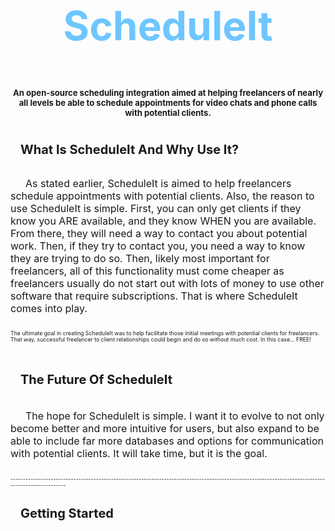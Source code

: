 <div style="height: max-content; width: 100%; display: flex; flex-flow: column nowrap; justify-content: flex-start; align-items: center; font-size: 62.5%;" align="center">
    <h1 align='center' style="font-size: 4rem; font-weight: bold; color: rgb(110,198,255);">ScheduleIt</h1>
    <h2>An open-source scheduling integration aimed at helping freelancers of nearly all levels be able to schedule appointments for video chats and phone calls with potential clients.</h2>
</div>

<div style="height: max-content; width: 100%; display: flex; flex-flow: column nowrap; justify-content: flex-start; align-items: flex-start; font-size: 62.5%;" align="left">
    <h2 style='font-size: 20px; text-indent: 1rem;'>What Is ScheduleIt And Why Use It?</h2>
    <p style='font-size: 16px; text-indent: 1.5rem;'> As stated earlier, ScheduleIt is aimed to help freelancers schedule appointments with potential clients.  Also, the reason to use ScheduleIt is simple.  First, you can only get clients if they know you ARE available, and they know WHEN you are available.  From there, they will need a way to contact you about potential work.  Then, if they try to contact you, you need a way to know they are trying to do so.  Then, likely most important for freelancers, all of this functionality must come cheaper as freelancers usually do not start out with lots of money to use other software that require subscriptions.  That is where ScheduleIt comes into play.</p>
    <p>
        The ultimate goal in creating ScheduleIt was to help facilitate those initial meetings with potential clients for freelancers.  That way, successful freelancer to client relationships could begin and do so without much cost.  In this case... FREE!
    </p>
    <br>
    <h3 style='font-size: 20px; text-indent: 1rem;'>The Future Of ScheduleIt</h3>
    <p style='font-size: 16px; text-indent: 1.5rem;'>The hope for ScheduleIt is simple.  I want it to evolve to not only become better and more intuitive for users, but also expand to be able to include far more databases and options for communication with potential clients.  It will take time, but it is the goal.</p>
    <br>
    ---------------------------------------------------------------------------------------------------------------------------------------------------
    <br>
    <h2 style='font-size: 20px; text-indent: 1rem;'>Getting Started</h2>

</div>
